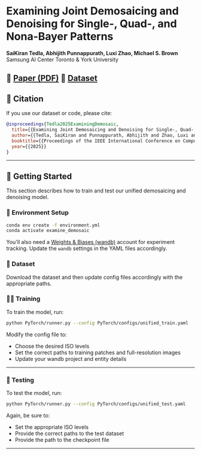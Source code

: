 # Examining Joint Demosaicing and Denoising for Single-, Quad-, and Nona-Bayer Patterns

**SaiKiran Tedla, Abhijith Punnappurath, Luxi Zhao, Michael S. Brown**  
Samsung AI Center Toronto & York University

📄 [Paper (PDF)](https://arxiv.org/abs/2504.07145)
📄 [Dataset](https://sites.google.com/view/tedlasai/home/examining-demosaicing)
---




## 📌 Citation

If you use our dataset or code, please cite:

```bibtex
@inproceedings{Tedla2025ExaminingDemosaic,
  title={{Examining Joint Demosaicing and Denoising for Single-, Quad-, and Nona-Bayer Patterns}},
  author={{Tedla, SaiKiran and Punnappurath, Abhijith and Zhao, Luxi and Brown, Michael S}},
  booktitle={{Proceedings of the IEEE International Conference on Computational Photography (ICCP)}},
  year={{2025}}
}
```

---

## 🚀 Getting Started

This section describes how to train and test our unified demosaicing and denoising model.

### 🔧 Environment Setup

```bash
conda env create -f environment.yml
conda activate examine_demosaic
```

You'll also need a [Weights & Biases (wandb)](https://wandb.ai/) account for experiment tracking. Update the `wandb` settings in the YAML files accordingly.

<!-- Additionally download rcan.py from https://github.com/yulunzhang/RCAN/blob/master/RCAN_TrainCode/code/model/rcan.py and paste it `PyTorch/arch` and change the first line to import "
Additionally download common.py from https://github.com/yulunzhang/RCAN/blob/master/RCAN_TrainCode/code/model/common.py and paste it `PyTorch/arch`. -->


### 📂 Dataset

Download the dataset and then update config files accordingly with the appropriate paths. 



### 🏋️‍♂️ Training

To train the model, run:

```bash
python PyTorch/runner.py --config PyTorch/configs/unified_train.yaml
```

Modify the config file to:

- Choose the desired ISO levels  
- Set the correct paths to training patches and full-resolution images  
- Update your wandb project and entity details  

---

### 🧪 Testing

To test the model, run:

```bash
python PyTorch/runner.py --config PyTorch/configs/unified_test.yaml
```

Again, be sure to:

- Set the appropriate ISO levels  
- Provide the correct paths to the test dataset  
- Provide the path to the checkpoint file
---
